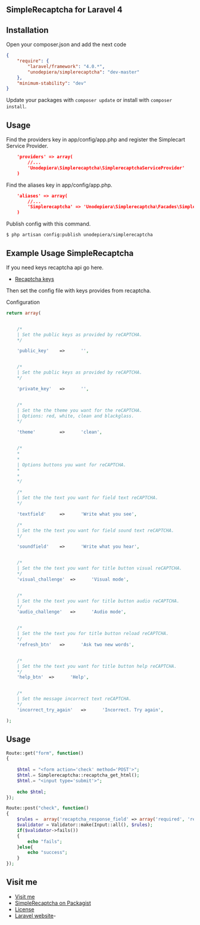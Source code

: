 ## SimpleRecaptcha for Laravel 4
## Installation
Open your composer.json and add the next code
```json
{
	"require": {
	    "laravel/framework": "4.0.*",
	    "unodepiera/simplerecaptcha": "dev-master"
	},
	"minimum-stability": "dev"
}
```
Update your packages with ```composer update``` or install with ```composer install```.
## Usage
Find the providers key in app/config/app.php and register the Simplecart Service Provider.
```json
	'providers' => array(
        //...
        'Unodepiera\Simplerecaptcha\SimplerecaptchaServiceProvider'
    )
```
Find the aliases key in app/config/app.php.
```json
	'aliases' => array(
        //...
        'Simplerecaptcha' => 'Unodepiera\Simplerecaptcha\Facades\Simplerecaptcha',
    )
```

Publish config with this command. 

```$ php artisan config:publish unodepiera/simplerecaptcha```

## Example Usage SimpleRecaptcha

If you need keys recaptcha api go here.

* [Recaptcha keys](https://www.google.com/recaptcha/admin/create)

Then set the config file with keys provides from recaptcha.

Configuration
```php
return array(


    /*
    | Set the public keys as provided by reCAPTCHA.
    */

    'public_key'    =>      '',


    /*
    | Set the public keys as provided by reCAPTCHA.
    */

    'private_key'   =>      '',


    /*
    | Set the the theme you want for the reCAPTCHA.
    | Options: red, white, clean and blackglass.
    */

    'theme'         =>      'clean',


    /*
    *
    *
    | Options buttons you want for reCAPTCHA.
    *
    *
    */

    /*
    | Set the the text you want for field text reCAPTCHA.
    */

    'textfield'     =>      'Write what you see',

    /*
    | Set the the text you want for field sound text reCAPTCHA.
    */

    'soundfield'    =>      'Write what you hear',


    /*
    | Set the the text you want for title button visual reCAPTCHA.
    */
    'visual_challenge'  =>      'Visual mode',


    /*
    | Set the the text you want for title button audio reCAPTCHA.
    */
    'audio_challenge'   =>      'Audio mode',


    /*
    | Set the the text you for title button reload reCAPTCHA.
    */
    'refresh_btn'   =>      'Ask two new words',


    /*
    | Set the the text you want for title button help reCAPTCHA.
    */
    'help_btn'  =>      'Help',


    /*
    | Set the message incorrect text reCAPTCHA.
    */
    'incorrect_try_again'   =>      'Incorrect. Try again',

);
```
## Usage
```php
Route::get("form", function()
{
    
    $html = "<form action='check' method='POST'>";
    $html.= Simplerecaptcha::recaptcha_get_html();
    $html.= "<input type='submit'>";
    
    echo $html; 
});

Route::post("check", function()
{
    $rules =  array('recaptcha_response_field' => array('required', 'recaptcha'));
    $validator = Validator::make(Input::all(), $rules);
    if($validator->fails())
    {
        echo "fails";
    }else{
        echo "success";
    }
});
```

## Visit me

* [Visit me](http://uno-de-piera.com)
* [SimpleRecaptcha on Packagist](https://packagist.org/packages/unodepiera/simplerecaptcha)
* [License](http://www.opensource.org/licenses/mit-license.php)
* [Laravel website](http://laravel.com)-